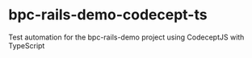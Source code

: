 # bpc-rails-demo-codecept-ts
Test automation for the bpc-rails-demo project using CodeceptJS with TypeScript
